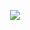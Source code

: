 <p align="center">
    <a href="https://git.io/streak-stats">
        <picture>
            <source media="(prefers-color-scheme: dark)" srcset="https://github-readme-streak-stats.herokuapp.com?user=thezacharytaylor&theme=gruvbox-duot&mode=weekly" />
            <img src="https://github-readme-streak-stats.herokuapp.com?user=thezacharytaylor&theme=gruvbox-light&mode=weekly" />
        </picture>
  </a>
</p>

<!-- Themes -->
<!-- dark: soft-green, material-palenight, github-dark, hacker, tokyo, earth, github-green-purple, android-dark, git-dark, modern-lilac, modern-lilac2 -->
<!-- light: blood, ice-gray, github-light, -->

<!-- Markdown -->
<!-- [![GitHub Streak](https://github-readme-streak-stats.herokuapp.com?user=thezacharytaylor&theme=material-palenight&mode=weekly)](https://git.io/streak-stats) -->

<!-- Source -->
<!-- /https://github-readme-streak-stats.herokuapp.com/demo/ -->

